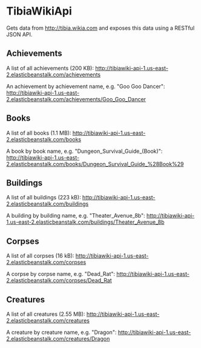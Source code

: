 # TibiaWikiApi

Gets data from http://tibia.wikia.com and exposes this data using a RESTful JSON API.

## Achievements

A list of all achievements (200 KB):
http://tibiawiki-api-1.us-east-2.elasticbeanstalk.com/achievements

An achievement by achievement name, e.g. "Goo Goo Dancer":
http://tibiawiki-api-1.us-east-2.elasticbeanstalk.com/achievements/Goo_Goo_Dancer

## Books

A list of all books (1.1 MB):
http://tibiawiki-api-1.us-east-2.elasticbeanstalk.com/books

A book by book name, e.g. "Dungeon_Survival_Guide_(Book)":
http://tibiawiki-api-1.us-east-2.elasticbeanstalk.com/books/Dungeon_Survival_Guide_%28Book%29

## Buildings

A list of all buildings (223 kB):
http://tibiawiki-api-1.us-east-2.elasticbeanstalk.com/buildings

A building by building name, e.g. "Theater_Avenue_8b":
http://tibiawiki-api-1.us-east-2.elasticbeanstalk.com/buildings/Theater_Avenue_8b

## Corpses

A list of all corpses (16 kB):
http://tibiawiki-api-1.us-east-2.elasticbeanstalk.com/corpses

A corpse by corpse name, e.g. "Dead_Rat":
http://tibiawiki-api-1.us-east-2.elasticbeanstalk.com/corpses/Dead_Rat

## Creatures

A list of all creatures (2.55 MB):
http://tibiawiki-api-1.us-east-2.elasticbeanstalk.com/creatures

A creature by creature name, e.g. "Dragon":
http://tibiawiki-api-1.us-east-2.elasticbeanstalk.com/creatures/Dragon
